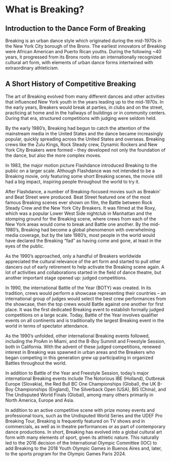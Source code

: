 # What is Breaking?

## Introduction to the Dance Form of Breaking

Breaking is an urban dance style which originated during the mid-1970s in the New York City
borough of the Bronx. The earliest innovators of Breaking were African American and Puerto
Rican youths. During the following ~40 years, it progressed from its Bronx roots into an
internationally recognized cultural art form, with elements of urban dance forms intertwined
with extraordinary athleticism.


## A Short History of Competitive Breaking
The art of Breaking evolved from many different dances and other activities that
influenced New York youth in the years leading up to the mid-1970s. In the early years,
Breakers would break at parties, in clubs and on the street, practicing at home and in the
hallways of buildings or in community centers. During that era, structured competitions
with judging were seldom held.


By the early 1980’s, Breaking had begun to catch the attention of the mainstream media
in the United States and the dance became increasingly popular, quickly spreading across
the United States and overseas. Breaking crews like the Zulu Kings, Rock Steady crew,
Dynamic Rockers and New York City Breakers were formed – they developed not only
the foundation of the dance, but also the more complex moves.


In 1983, the major motion picture Flashdance introduced Breaking to the public on a larger
scale. Although Flashdance was not intended to be a Breaking movie, only featuring some
short Breaking scenes, the movie still had a big impact, inspiring people throughout the
world to try it.



After Flashdance, a number of Breaking-focused movies such as Breakin’ and Beat Street
were produced. Beat Street featured one of the most famous Breaking scenes ever shown
on film, the Battle between Rock Steady Crew and the New York City Breakers. It was
filmed at the Roxy, which was a popular Lower West Side nightclub in Manhattan and the
stomping ground for the Breaking scene, where crews from each of the New York areas
would come to break and Battle one another.
By the mid-1980’s, Breaking had become a global phenomenon with overwhelming media
coverage, but by the late 1980’s, most people in the world would have declared the
Breaking “fad” as having come and gone, at least in the eyes of the public.


As the 1990’s approached, only a handful of Breakers worldwide appreciated the cultural
relevance of the art form and started to pull other dancers out of early retirement to help
activate the Breaking scene again. A lot of activities and collaborations started in the field
of dance theatre, but another important stage opened up: judged competitions.


In 1990, the international Battle of the Year (BOTY) was created. In its tradition, crews
would perform a showcase representing their countries – an international group of judges
would select the best crew performances from the showcase, then the top crews would
Battle against one another for first place. It was the first dedicated Breaking event to
establish formally judged competitions on a large scale. Today, Battle of the Year involves
qualifier events on all continents and is traditionally the largest Breaking event in the world
in terms of spectator attendance.


As the 1990’s unfolded, other international Breaking events followed, including the ProAm in Miami, and the B-Boy Summit and Freestyle Session, both in California. With the
advent of these judged competitions, renewed interest in Breaking was spawned in urban
areas and the Breakers who began competing in this generation grew up participating in
organized Battles throughout the world.


In addition to Battle of the Year and Freestyle Session, today’s major international
Breaking events include The Notorious IBE (Holland), Outbreak Europe (Slovakia), the
Red Bull BC One Championships (Global), the UK B-Boy Championships (England), The
Silverback Open (USA), BIS (China), and The Undisputed World Finals (Global), among
many others primarily in North America, Europe and Asia.


In addition to an active competitive scene with prize money events and professional tours,
such as the Undisputed World Series and the UDEF Pro Breaking Tour, Breaking is
frequently featured on TV shows and in commercials, as well as in theatre performances
or as part of contemporary dance productions. In short, Breaking has evolved into a global
cultural art form with many elements of sport, given its athletic nature. This naturally led
to the 2016 decision of the International Olympic Committee (IOC) to add Breaking to the
2018 Youth Olympic Games in Buenos Aires and, later, to the sports program for the
Olympic Games Paris 2024.